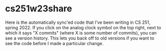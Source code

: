 # cs251w23share

Here is the automatically sync'ed code that I've been writing in CS 251, spring 2022. If you click on the analog clock symbol on the top right, next to which it says "X commits" (where X is some number of commits), you can see a version history. This lets you back off to old versions if you want to see the code before I made a particular change.
